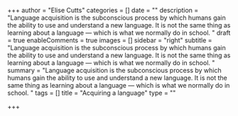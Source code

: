 +++
author = "Elise Cutts"
categories = []
date = ""
description = "Language acquisition is the subconscious process by which humans gain the ability to use and understand a new language. It is not the same thing as learning about a language — which is what we normally do in school.  "
draft = true
enableComments = true
images = []
sidebar = "right"
subtitle = "Language acquisition is the subconscious process by which humans gain the ability to use and understand a new language. It is not the same thing as learning about a language — which is what we normally do in school.  "
summary = "Language acquisition is the subconscious process by which humans gain the ability to use and understand a new language. It is not the same thing as learning about a language — which is what we normally do in school.  "
tags = []
title = "Acquiring a language"
type = ""

+++

